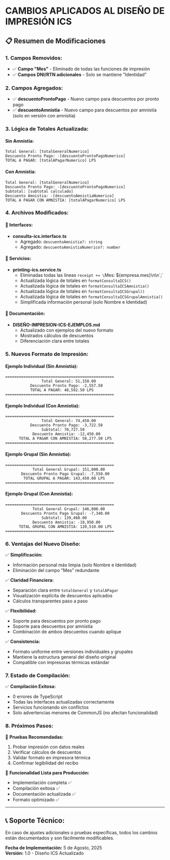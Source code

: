 # CAMBIOS APLICADOS AL DISEÑO DE IMPRESIÓN ICS

## 📋 **Resumen de Modificaciones**

### **1. Campos Removidos:**
- ✅ **Campo "Mes"** - Eliminado de todas las funciones de impresión
- ✅ **Campos DNI/RTN adicionales** - Solo se mantiene "Identidad"

### **2. Campos Agregados:**
- ✅ **descuentoProntoPago** - Nuevo campo para descuentos por pronto pago
- ✅ **descuentoAmnistia** - Nuevo campo para descuentos por amnistía (solo en versión con amnistía)

### **3. Lógica de Totales Actualizada:**

#### **Sin Amnistía:**
```
Total General: [totalGeneralNumerico]
Descuento Pronto Pago: -[descuentoProntoPagoNumerico]
TOTAL A PAGAR: [totalAPagarNumerico] LPS
```

#### **Con Amnistía:**
```
Total General: [totalGeneralNumerico]
Descuento Pronto Pago: -[descuentoProntoPagoNumerico]
Subtotal: [subtotal calculado]
Descuento Amnistia: -[descuentoAmnistiaNumerico]
TOTAL A PAGAR CON AMNISTIA: [totalAPagarNumerico] LPS
```

### **4. Archivos Modificados:**

#### **📁 Interfaces:**
- **consulta-ics.interface.ts**
  - Agregado: `descuentoAmnistia?: string`
  - Agregado: `descuentoAmnistiaNumerico?: number`

#### **📁 Servicios:**
- **printing-ics.service.ts**
  - Eliminadas todas las líneas `receipt += \`Mes: ${empresa.mes}\n\n\`;`
  - Actualizada lógica de totales en `formatConsultaICS()`
  - Actualizada lógica de totales en `formatConsultaICSAmnistia()`
  - Actualizada lógica de totales en `formatConsultaICSGrupal()`
  - Actualizada lógica de totales en `formatConsultaICSGrupalAmnistia()`
  - Simplificada información personal (solo Nombre e Identidad)

#### **📁 Documentación:**
- **DISEÑO-IMPRESION-ICS-EJEMPLOS.md**
  - Actualizado con ejemplos del nuevo formato
  - Mostrados cálculos de descuentos
  - Diferenciación clara entre totales

### **5. Nuevos Formato de Impresión:**

#### **Ejemplo Individual (Sin Amnistía):**
```
================================================
                Total General: 51,150.00
           Descuento Pronto Pago: -2,557.50
           TOTAL A PAGAR: 48,592.50 LPS
================================================
```

#### **Ejemplo Individual (Con Amnistía):**
```
================================================
                Total General: 74,450.00
           Descuento Pronto Pago: -3,722.50
                Subtotal: 70,727.50
            Descuento Amnistia: -12,450.00
      TOTAL A PAGAR CON AMNISTIA: 58,277.50 LPS
================================================
```

#### **Ejemplo Grupal (Sin Amnistía):**
```
================================================
            Total General Grupal: 151,000.00
       Descuento Pronto Pago Grupal: -7,550.00
        TOTAL GRUPAL A PAGAR: 143,450.00 LPS
================================================
```

#### **Ejemplo Grupal (Con Amnistía):**
```
================================================
            Total General Grupal: 146,800.00
       Descuento Pronto Pago Grupal: -7,340.00
                Subtotal: 139,460.00
            Descuento Amnistia: -18,950.00
      TOTAL GRUPAL CON AMNISTIA: 120,510.00 LPS
================================================
```

### **6. Ventajas del Nuevo Diseño:**

✅ **Simplificación:** 
- Información personal más limpia (solo Nombre e Identidad)
- Eliminación del campo "Mes" redundante

✅ **Claridad Financiera:**
- Separación clara entre `totalGeneral` y `totalAPagar`
- Visualización explícita de descuentos aplicados
- Cálculos transparentes paso a paso

✅ **Flexibilidad:**
- Soporte para descuentos por pronto pago
- Soporte para descuentos por amnistía
- Combinación de ambos descuentos cuando aplique

✅ **Consistencia:**
- Formato uniforme entre versiones individuales y grupales
- Mantiene la estructura general del diseño original
- Compatible con impresoras térmicas estándar

### **7. Estado de Compilación:**

✅ **Compilación Exitosa:** 
- 0 errores de TypeScript
- Todas las interfaces actualizadas correctamente
- Servicios funcionando sin conflictos
- Solo advertencias menores de CommonJS (no afectan funcionalidad)

### **8. Próximos Pasos:**

🔄 **Pruebas Recomendadas:**
1. Probar impresión con datos reales
2. Verificar cálculos de descuentos
3. Validar formato en impresora térmica
4. Confirmar legibilidad del recibo

🎯 **Funcionalidad Lista para Producción:**
- Implementación completa ✅
- Compilación exitosa ✅  
- Documentación actualizada ✅
- Formato optimizado ✅

---

## 📞 **Soporte Técnico:**
En caso de ajustes adicionales o pruebas específicas, todos los cambios están documentados y son fácilmente modificables.

**Fecha de Implementación:** 5 de Agosto, 2025  
**Versión:** 1.0 - Diseño ICS Actualizado
